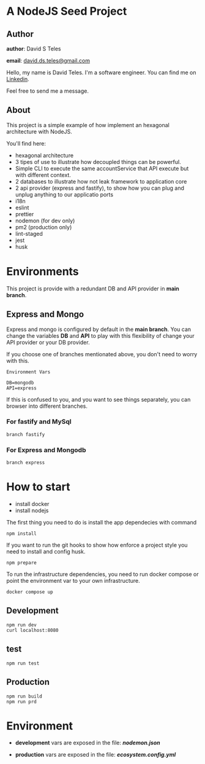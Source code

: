 # A NodeJS Seed Project

## Author

**author**: David S Teles

**email**: david.ds.teles@gmail.com

Hello, my name is David Teles. I'm a software engineer. You can find me on [Linkedin](https://www.linkedin.com/in/david-teles/?locale=en_US). 

Feel free to send me a message.

## About

This project is a simple example of how implement an hexagonal architecture with NodeJS.

You'll find here:

* hexagonal architecture
* 3 tipes of use to illustrate how decoupled things can be powerful.
* Simple CLI to execute the same accountService that API execute but with different context.
* 2 databases to illustrate how not leak framework to application core
* 2 api provider (express and fastify), to show how you can plug and unplug anything to our applicatio ports
* i18n
* eslint
* prettier
* nodemon (for dev only)
* pm2 (production only)
* lint-staged
* jest
* husk

# Environments

This project is provide with a redundant DB and API provider in **main branch**. 

## Express and Mongo

Express and mongo is configured by default in the **main branch**. 
You can change the variables **DB** and **API** to play with this flexibility of change your API provider or your DB provider. 

If you choose one of branches mentionated above, you don't need to worry with this.

```
Environment Vars

DB=mongodb
API=express
```

If this is confused to you, and you want to see things separately, you can browser into different branches.

### For fastify and MySql
```
branch fastify
```

### For Express and Mongodb
```
branch express
```

# How to start

* install docker
* install nodejs

The first thing you need to do is install the app dependecies with command

```
npm install
```

If you want to run the git hooks to show how enforce a project style you need to install and config husk.

```
npm prepare
```

To run the infrastructure dependencies, you need to run docker compose or point the environment var to your own infrastructure.

```
docker compose up
```

## Development

```
npm run dev
curl localhost:8080
```

## test

```
npm run test
```

## Production

```
npm run build
npm run prd
```

# Environment

* **development** vars are exposed in the file: ***nodemon.json***

* **production** vars are exposed in the file: ***ecosystem.config.yml***

